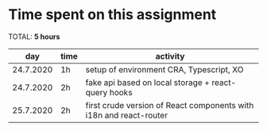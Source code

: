 # Time spent on this assignment

TOTAL: **5 hours**

|**day**|**time**|**activity**|
|-------|--------|------------|
|24.7.2020|1h|setup of environment CRA, Typescript, XO|
|24.7.2020|2h|fake api based on local storage + react-query hooks|
|25.7.2020|2h|first crude version of React components with i18n and react-router|
